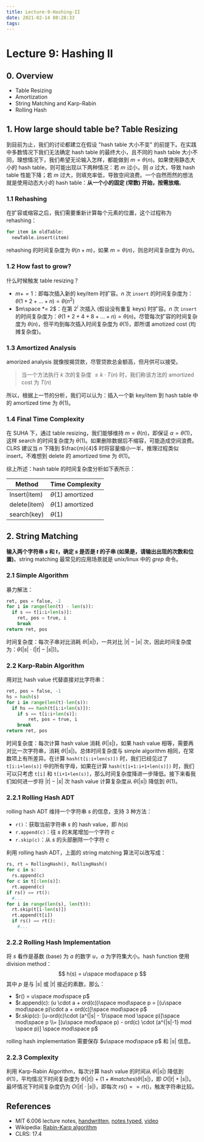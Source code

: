 ```yaml
---
title: Lecture-9-Hashing-II
date: 2021-02-14 08:28:33
tags:
---
```


# Lecture 9: Hashing II

## 0. Overview

* Table Resizing
* Amortization
* String Matching and Karp-Rabin
* Rolling Hash

## 1. How large should table be? Table Resizing

到目前为止，我们的讨论都建立在假设 "hash table 大小不变" 的前提下。在实践中多数情况下我们无法确定 hash table 的最终大小，且不同的 hash table 大小不同，理想情况下，我们希望无论输入怎样，都能做到 $m = \theta(n)$。如果使用静态大小的 hash table，则可能出现以下两种情况：若 $m$ 过小，则 $\alpha$ 过大，导致 hash table 性能下降；若 $m$ 过大，则填充率低，导致空间浪费。一个自然而然的想法就是使用动态大小的 hash table：**从一个小的固定 (常数) 开始，按需放缩**。

### 1.1 Rehashing

在扩容或缩容之后，我们需要重新计算每个元素的位置，这个过程称为 rehashing：

```python
for item in oldTable:
  newTable.insert(item)
```

rehashing 的时间复杂度为 $\theta(n+m)$，如果 $m = \theta(n)$，则总时间复杂度为 $\theta(n)$。

### 1.2 How fast to grow?

什么时候触发 table resizing？

* $m += 1$：即每次插入新的 key/item 时扩容。$n$ 次 `insert` 的时间复杂度为：$\theta(1+2+...+n) = \theta(n^2)$
* $m\space *= 2$：在第 $2^i$ 次插入 (假设没有重复 keys) 时扩容。$n$ 次 `insert` 的时间复杂度为：$\theta(1+2+4+8+...+n) = \theta(n)$。尽管每次扩容的时间复杂度为 $\theta(n)$，但平均到每次插入时间复杂度为 $\theta(1)$，即所谓 amotized cost (均摊复杂度)。

### 1.3 Amortized Analysis

amorized analysis 就像按揭贷款，尽管贷款总金额高，但月供可以接受。

> 当一个方法执行 $k$ 次的复杂度 $\le k \cdot T(n)$ 时，我们称该方法的 amortized cost 为 $T(n)$

所以，根据上一节的分析，我们可以认为：插入一个新 key/item 到 hash table 中的 amortized time 为 $\theta(1)$。

### 1.4 Final Time Complexity

在 SUHA 下，通过 table resizing，我们能够维持 $m = \theta(n)$，即保证 $\alpha = \theta(1)$，这样 search 的时间复杂度为 $\theta(1)$。如果删除数据后不缩容，可能造成空间浪费。CLRS 建议当 $n$ 下降到 $\frac{m}{4}$ 时将容量缩小一半，推理过程类似 insert，不难想到 delete 的 amortized time 为 $\theta(1)$。

综上所述：hash table 的时间复杂度分析如下表所示：

| Method       | Time Complexity       |
| ------------ | --------------------- |
| Insert(item) | $\theta(1)$ amortized |
| delete(item) | $\theta(1)$ amortized |
| search(key)  | $\theta(1)$           |

## 2. String Matching

**输入两个字符串 $s$ 和 $t$，确定 $s$ 是否是 $t$ 的子串 (如果是，请输出出现的次数和位置)**。string matching 最常见的应用场景就是 unix/linux 中的 *grep* 命令。

### 2.1 Simple Algorithm

暴力解法：

```python
ret, pos = false, -1
for i in range(len(t) - len(s)):
  if s == t[i:i+len(s)]:
    ret, pos = true, i
    break
return ret, pos
```

时间复杂度：每次子串对比消耗 $\theta(|s|)$，一共对比 $|t| - |s|$ 次，因此时间复杂度为：$\theta(|s| \cdot (|t| - |s|))$。

### 2.2 Karp-Rabin Algorithm

用对比 hash value 代替直接对比字符串：

```python
ret, pos = false, -1
hs = hash(s)
for i in range(len(t)-len(s)):
  if hs == hash(t[i:i+len(s)]):
    if s == t[i:i+len(s)]:
    	ret, pos = true, i
    break
return ret, pos
```

时间复杂度：每次计算 hash value 消耗 $\theta(|s|)$，如果 hash value 相等，需要再对比一次字符串，消耗 $\theta(|s|)$。总体时间复杂度与 simple algorithm 相同，在常数项上有所差异。在计算 `hash(t[i:i+len(s)])` 时，我们已经见过了 `t[i:i+len(s)]` 中的所有字母，如果在计算 `hash(t[i+1:i+1+len(s)])` 时，我们可以只考虑 `t[i]` 和 `t[i+1+len(s)]`，那么时间复杂度降进一步降低。接下来看我们如何进一步将 $|t| - |s|$ 次 hash value 计算复杂度从 $\theta(|s|)$ 降低到 $\theta(1)$。 

### 2.2.1 Rolling Hash ADT

rolling hash ADT 维持一个字符串 $s$ 的信息，支持 3 种方法：

* `r()`：获取当前字符串 $s$ 的 hash value，即 $h(s)$
* `r.append(c)`：往 $s$ 的末尾增加一个字符 $c$
* `r.skip(c)`：从 $s$ 的头部删除一个字符 $c$

利用 rolling hash ADT，上面的 string matching 算法可以改写成：

```python
rs, rt = RollingHash(), RollingHash()
for c in s:
  rs.append(c)
for c in t[:len(s)]:
  rt.append(c)
if rs() == rt():
  #...
for i in range(len(s), len(t)):
  rt.skip(t[i-len(s)])
  rt.append(t[i])
  if rs() == rt():
    #...
```

### 2.2.2 Rolling Hash Implementation

将 $s$ 看作是基数 (base) 为 $a$ 的数字 $u$，$a$ 为字符集大小。hash function 使用 division method：
$$
h(s) = u\space mod\space p
$$
其中 $p$ 是与 $|s|$ 或 $|t|$ 接近的素数，那么：

* $r() = u\space mod\space p$
* $r.append(c): (u \cdot a + ord(c))\space mod\space p = [(u\space mod\space p)\cdot a + ord(c)]\space mod\space p$
* $r.skip(c): [u-ord(c)\cdot (a^{|s| - 1}\space mod \space p)]\space mod\space p \\= [(u\space mod\space p) - ord(c) \cdot (a^{|s|-1} mod \space p)] \space mod\space p$

rolling hash implementation 需要保存 $u\space mod\space p$ 和 $|s|$ 信息。

### 2.2.3 Complexity

利用 Karp-Rabin Algorithm，每次计算 hash value 的时间从 $\theta(|s|)$ 降低到 $\theta(1)$，平均情况下时间复杂度为 $\theta(|t|) + (1 + \#matches)\theta(|s|)$，即 $O(|t| + |s|)$。最坏情况下时间复杂度仍为 $O(|t|\cdot |s|)$，即每次 $rs() == rt()$，触发字符串比较。

## References

* MIT 6.006 lecture notes, [handwritten](https://ocw.mit.edu/courses/electrical-engineering-and-computer-science/6-006-introduction-to-algorithms-fall-2011/lecture-videos/MIT6_006F11_lec09_orig.pdf), [notes typed](https://ocw.mit.edu/courses/electrical-engineering-and-computer-science/6-006-introduction-to-algorithms-fall-2011/lecture-videos/MIT6_006F11_lec09.pdf), [video](https://ocw.mit.edu/courses/electrical-engineering-and-computer-science/6-006-introduction-to-algorithms-fall-2011/lecture-videos/lecture-9-table-doubling-karp-rabin/)
* Wikipedia: [Rabin-Karp algorithm](https://en.wikipedia.org/wiki/Rabin%E2%80%93Karp_algorithm)
* CLRS: 17.4


